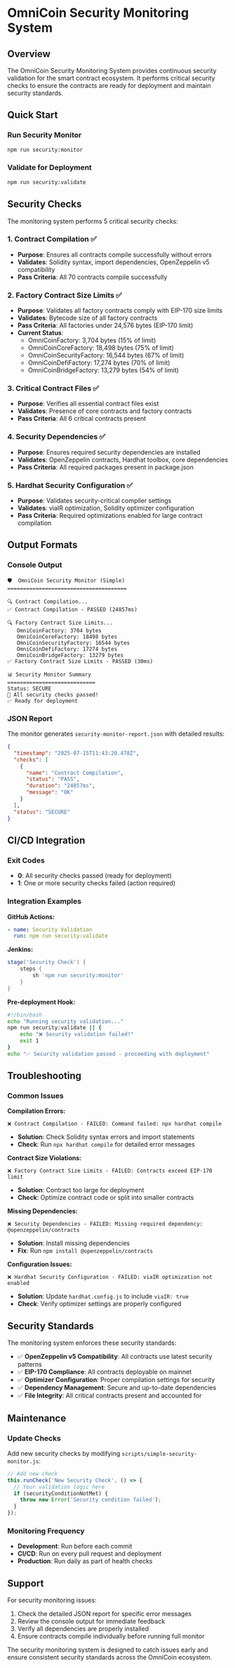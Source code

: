 # OmniCoin Security Monitoring System

## Overview

The OmniCoin Security Monitoring System provides continuous security validation for the smart contract ecosystem. It performs critical security checks to ensure the contracts are ready for deployment and maintain security standards.

## Quick Start

### Run Security Monitor

```bash
npm run security:monitor
```

### Validate for Deployment

```bash
npm run security:validate
```

## Security Checks

The monitoring system performs 5 critical security checks:

### 1. Contract Compilation ✅
- **Purpose**: Ensures all contracts compile successfully without errors
- **Validates**: Solidity syntax, import dependencies, OpenZeppelin v5 compatibility
- **Pass Criteria**: All 70 contracts compile successfully

### 2. Factory Contract Size Limits ✅  
- **Purpose**: Validates all factory contracts comply with EIP-170 size limits
- **Validates**: Bytecode size of all factory contracts
- **Pass Criteria**: All factories under 24,576 bytes (EIP-170 limit)
- **Current Status**:
  - OmniCoinFactory: 3,704 bytes (15% of limit)
  - OmniCoinCoreFactory: 18,498 bytes (75% of limit)
  - OmniCoinSecurityFactory: 16,544 bytes (67% of limit)
  - OmniCoinDefiFactory: 17,274 bytes (70% of limit)
  - OmniCoinBridgeFactory: 13,279 bytes (54% of limit)

### 3. Critical Contract Files ✅
- **Purpose**: Verifies all essential contract files exist
- **Validates**: Presence of core contracts and factory contracts
- **Pass Criteria**: All 6 critical contracts present

### 4. Security Dependencies ✅
- **Purpose**: Ensures required security dependencies are installed
- **Validates**: OpenZeppelin contracts, Hardhat toolbox, core dependencies
- **Pass Criteria**: All required packages present in package.json

### 5. Hardhat Security Configuration ✅
- **Purpose**: Validates security-critical compiler settings
- **Validates**: viaIR optimization, Solidity optimizer configuration
- **Pass Criteria**: Required optimizations enabled for large contract compilation

## Output Formats

### Console Output

```text
🛡️  OmniCoin Security Monitor (Simple)
======================================

🔍 Contract Compilation...
✅ Contract Compilation - PASSED (24857ms)

🔍 Factory Contract Size Limits...
   OmniCoinFactory: 3704 bytes
   OmniCoinCoreFactory: 18498 bytes
   OmniCoinSecurityFactory: 16544 bytes
   OmniCoinDefiFactory: 17274 bytes
   OmniCoinBridgeFactory: 13279 bytes
✅ Factory Contract Size Limits - PASSED (30ms)

📊 Security Monitor Summary
============================
Status: SECURE
🎉 All security checks passed!
✅ Ready for deployment
```

### JSON Report
The monitor generates `security-monitor-report.json` with detailed results:

```json
{
  "timestamp": "2025-07-15T11:43:20.478Z",
  "checks": [
    {
      "name": "Contract Compilation",
      "status": "PASS",
      "duration": "24857ms",
      "message": "OK"
    }
  ],
  "status": "SECURE"
}
```

## CI/CD Integration

### Exit Codes
- **0**: All security checks passed (ready for deployment)
- **1**: One or more security checks failed (action required)

### Integration Examples

**GitHub Actions:**

```yaml
- name: Security Validation
  run: npm run security:validate
```

**Jenkins:**

```groovy
stage('Security Check') {
    steps {
        sh 'npm run security:monitor'
    }
}
```

**Pre-deployment Hook:**

```bash
#!/bin/bash
echo "Running security validation..."
npm run security:validate || {
    echo "❌ Security validation failed!"
    exit 1
}
echo "✅ Security validation passed - proceeding with deployment"
```

## Troubleshooting

### Common Issues

**Compilation Errors:**

```text
❌ Contract Compilation - FAILED: Command failed: npx hardhat compile
```

- **Solution**: Check Solidity syntax errors and import statements
- **Check**: Run `npx hardhat compile` for detailed error messages

**Contract Size Violations:**

```text
❌ Factory Contract Size Limits - FAILED: Contracts exceed EIP-170 limit
```

- **Solution**: Contract too large for deployment
- **Check**: Optimize contract code or split into smaller contracts

**Missing Dependencies:**

```text
❌ Security Dependencies - FAILED: Missing required dependency: @openzeppelin/contracts
```

- **Solution**: Install missing dependencies
- **Fix**: Run `npm install @openzeppelin/contracts`

**Configuration Issues:**

```text
❌ Hardhat Security Configuration - FAILED: viaIR optimization not enabled
```

- **Solution**: Update `hardhat.config.js` to include `viaIR: true`
- **Check**: Verify optimizer settings are properly configured

## Security Standards

The monitoring system enforces these security standards:

- ✅ **OpenZeppelin v5 Compatibility**: All contracts use latest security patterns
- ✅ **EIP-170 Compliance**: All contracts deployable on mainnet
- ✅ **Optimizer Configuration**: Proper compilation settings for security
- ✅ **Dependency Management**: Secure and up-to-date dependencies
- ✅ **File Integrity**: All critical contracts present and accounted for

## Maintenance

### Update Checks
Add new security checks by modifying `scripts/simple-security-monitor.js`:

```javascript
// Add new check
this.runCheck('New Security Check', () => {
  // Your validation logic here
  if (securityConditionNotMet) {
    throw new Error('Security condition failed');
  }
});
```

### Monitoring Frequency
- **Development**: Run before each commit
- **CI/CD**: Run on every pull request and deployment
- **Production**: Run daily as part of health checks

## Support

For security monitoring issues:
1. Check the detailed JSON report for specific error messages
2. Review the console output for immediate feedback
3. Verify all dependencies are properly installed
4. Ensure contracts compile individually before running full monitor

The security monitoring system is designed to catch issues early and ensure consistent security standards across the OmniCoin ecosystem.